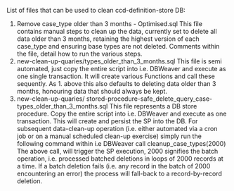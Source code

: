 List of files that can be used to clean ccd-definition-store DB:

1. Remove case_type older than 3 months - Optimised.sql
   This file contains manual steps to clean up the data, currently set to delete
   all data older than 3 months, retaining the highest version of each case_type
   and ensuring base types are not deleted.
   Comments within the file, detail how to run the various steps.
2. new-clean-up-quaries/types_older_than_3_months.sql
   This file is semi automated, just copy the entire script into i.e. DBWeaver and execute as one single transaction.
   It will create various Functions and call these sequently. As 1. above this also defaults to deleting data older than 3 months, honouring data that should always be kept.
3. new-clean-up-quaries/         stored-procedure-safe_delete_query_case-types_older_than_3_months.sql
   This file represents a DB store procedure. Copy the entire script into i.e. DBWeaver and execute as one transaction. This will create and persist the SP into the DB.
   For subsequent data-clean-up operation (i.e. either automated via a cron job or on a manual scheduled clean-up exercise) simply run the following command within i.e DBWeaver
   call cleanup_case_types(2000)
   The above call, will trigger the SP execution, 2000 signifies the batch operation, i.e. processed batched deletions in loops of 2000 records at a time. If a batch deletion fails (i.e. any record in the batch of 2000 encountering an error) the process will fall-back to a record-by-record deletion.